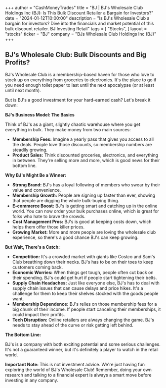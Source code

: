 +++
author = "CashMoneyTrades"
title = "BJ |  BJ's Wholesale Club Holdings Inc (BJ): Is This Bulk Discount Retailer a Bargain for Investors?"
date = "2024-01-12T10:00:00"
description = "Is BJ's Wholesale Club a bargain for investors? Dive into the financials and market potential of this bulk discount retailer. BJ Investing Retail"
tags = [
"Stocks",
]
layout = "stocks"
ticker = "BJ"
company = "BJs Wholesale Club Holdings Inc (BJ)"
+++
        


## BJ's Wholesale Club:  Bulk Discounts and Big Profits?

BJ's Wholesale Club is a membership-based haven for those who love to stock up on everything from groceries to electronics.  It's the place to go if you need enough toilet paper to last until the next apocalypse (or at least until next month). 

But is BJ's a good investment for your hard-earned cash?  Let's break it down:

**BJ's Business Model: The Basics**

Think of BJ's as a giant, slightly chaotic warehouse where you get everything in bulk.  They make money from two main sources: 

* **Membership Fees:**  Imagine a yearly pass that gives you access to all the deals.  People love those discounts, so membership numbers are steadily growing.
* **Product Sales:**  Think discounted groceries, electronics, and everything in between.  They're selling more and more, which is good news for their bottom line.

**Why BJ's Might Be a Winner:**

* **Strong Brand:**  BJ's has a loyal following of members who swear by their value and convenience. 
* **Membership Growth:** People are signing up faster than ever, showing that people are digging the whole bulk-buying thing.
* **E-commerce Boost:**  BJ's is getting smart and catching up in the online world.  You can now order your bulk purchases online, which is great for folks who hate to brave the crowds.
* **Cost Management Pros:**  BJ's is good at keeping costs down, which helps them offer those killer prices. 
* **Growing Market:**  More and more people are loving the wholesale club experience, so there's a good chance BJ's can keep growing.

**But Wait, There's a Catch:**

* **Competition:**  It's a crowded market with giants like Costco and Sam's Club breathing down their necks.  BJ's has to be on their toes to keep customers coming back.
* **Economic Worries:**  When things get tough, people often cut back on their spending.  BJ's could get hurt if people start tightening their belts. 
* **Supply Chain Headaches:**  Just like everyone else, BJ's has to deal with supply chain issues that can cause delays and price hikes.  It's a challenge for them to keep their shelves stocked with the goods people want.
* **Membership Dependence:**  BJ's relies on those membership fees for a big chunk of their income.  If people start canceling their memberships, it could impact their profits.
* **Tech Disruption:**  Online retailers are always changing the game.  BJ's needs to stay ahead of the curve or risk getting left behind.

**The Bottom Line:**

BJ's is a company with both exciting potential and some serious challenges. It's not a guaranteed winner, but it's definitely a player to watch in the retail world.  

**Important Note:** This is not investment advice. We're just having fun exploring the world of BJ's Wholesale Club! Remember, doing your own research and talking to a financial expert is always a smart move before investing in any company. 

        